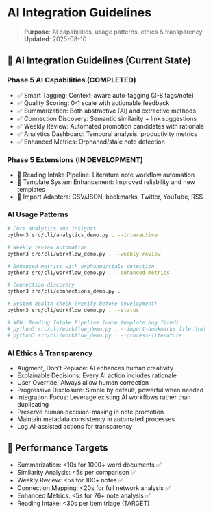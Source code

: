 # AI Integration Guidelines

> **Purpose**: AI capabilities, usage patterns, ethics & transparency  
> **Updated**: 2025-08-10  

## 🤖 AI Integration Guidelines (Current State)

### Phase 5 AI Capabilities (COMPLETED)
- ✅ Smart Tagging: Context-aware auto-tagging (3-8 tags/note)
- ✅ Quality Scoring: 0-1 scale with actionable feedback
- ✅ Summarization: Both abstractive (AI) and extractive methods
- ✅ Connection Discovery: Semantic similarity + link suggestions
- ✅ Weekly Review: Automated promotion candidates with rationale
- ✅ Analytics Dashboard: Temporal analysis, productivity metrics
- ✅ Enhanced Metrics: Orphaned/stale note detection

### Phase 5 Extensions (IN DEVELOPMENT)
- 🔄 Reading Intake Pipeline: Literature note workflow automation
- 🔄 Template System Enhancement: Improved reliability and new templates
- 🔄 Import Adapters: CSV/JSON, bookmarks, Twitter, YouTube, RSS

### AI Usage Patterns
```bash
# Core analytics and insights
python3 src/cli/analytics_demo.py . --interactive

# Weekly review automation  
python3 src/cli/workflow_demo.py . --weekly-review

# Enhanced metrics with orphaned/stale detection
python3 src/cli/workflow_demo.py . --enhanced-metrics

# Connection discovery
python3 src/cli/connections_demo.py .

# System health check (verify before development)
python3 src/cli/workflow_demo.py . --status

# NEW: Reading Intake Pipeline (once template bug fixed)
# python3 src/cli/workflow_demo.py . --import-bookmarks file.html
# python3 src/cli/workflow_demo.py . --process-literature
```

### AI Ethics & Transparency
- Augment, Don't Replace: AI enhances human creativity
- Explainable Decisions: Every AI action includes rationale
- User Override: Always allow human correction
- Progressive Disclosure: Simple by default, powerful when needed
- Integration Focus: Leverage existing AI workflows rather than duplicating
- Preserve human decision-making in note promotion
- Maintain metadata consistency in automated processes
- Log AI-assisted actions for transparency

## 🔗 Performance Targets
- Summarization: <10s for 1000+ word documents ✅
- Similarity Analysis: <5s per comparison ✅
- Weekly Review: <5s for 100+ notes ✅
- Connection Mapping: <20s for full network analysis ✅
- Enhanced Metrics: <5s for 76+ note analysis ✅
- Reading Intake: <30s per item triage (TARGET)
